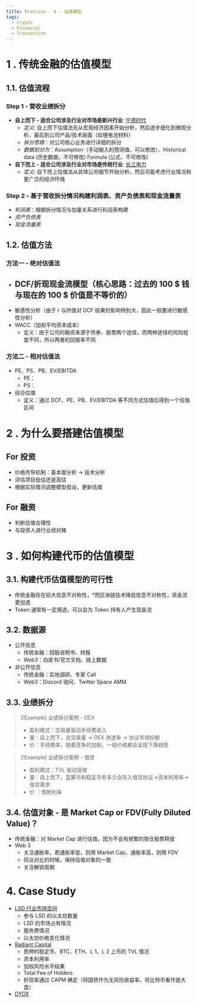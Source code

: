 ```yaml
---
title: Practice - 4 - 估值模型
tags:
  - Crypto
  - Financial
  - Transaction
---
```

# 1 . 传统金融的估值模型
## 1.1. 估值流程
### Step 1 - 营收业绩拆分
- **自上而下 - 适合公司涉及行业对市场是新兴行业**: [宁德时代]( https://docs.google.com/spreadsheets/d/19amdACjlxEpa3RUv2d2yZc5oRY6SzQk1gdTWgPZ7hOQ/edit#gid=1259842236 )
	- *定义*: 自上而下估值法先从宏观经济因素开始分析，然后逐步细化到微观分析，最后到公司产品/技术层面（如锂电池材料）
	- *拆分思路*：对公司核心业务进行详细的拆分
	- *数据划分为*：Assumption（手动输入的预测值、可以修改）、Historical data (历史数据，不可修改) Formula (公式，不可修改)
- **自下而上 - 适合公司涉及行业对市场是传统行业**: [长江电力](https://docs.google.com/spreadsheets/d/1diIyZA4tMP2hPusGR_aTHikmw6KUetMPQUC6B0DAuzQ/edit#gid=129636194)
	- *定义*: 自下而上估值法从具体公司细节开始分析，然后可能考虑行业情况和更广泛的经济环境
### Step 2 - 基于营收拆分情况构建利润表、资产负债表和现金流量表
- *利润表*：根据拆分情况与加量关系进行利润表构建
- *资产负债表*
- *现金流量表*
## 1.2. 估值方法
### 方法一 - 绝对估值法
- DCF/折现现金流模型（核心思路：过去的 100 \$ 钱与现在的 100 \$ 价值是不等价的）
	- 
- 敏感性分析（由于 r 与终值对 DCF 结果的影响特别大，因此一般要进行敏感性分析）
- WACC（加权平均资本成本）
	- 定义：由于公司的融资来源于债券、股票两个途径，而两种途径的风险程度不同，所以两者的回报率不同
### 方法二 - 相对估值法
- PE、PS、PB、EV/EBITDA
	- PE：
	- PS：
 - 综合估值
	- 定义：通过 DCF、PE、PB、EV/EBITDA 等不同方式估值后得到一个估值区间

# 2 . 为什么要搭建估值模型
## For 投资
- 价格传导机制：基本面分析 -> 技术分析
- 评估项目低估还是高估
- 根据实际情况调整模型假设，更新估值
## For 融资
- 判断估值合理性
- 与投资人进行业绩对赌

# 3 . 如何构建代币的估值模型
## 3.1. 构建代币估值模型的可行性
- 传统金融存在较大信息不对称性，*而区块链技术降低信息不对称性，资金流更加透
- Token 通常有一定用途，可以会为 Token 持有人产生现金流
## 3.2. 数据源
- 公开信息
	- 传统金融：招股说明书、财报
	- Web3：白皮书/官方文档、链上数据
- 非公开信息
	- 传统金融：实地调研、专家 Call
	- Web3：Discord 询问、Twitter Space AMM
## 3.3. 业绩拆分
>[!Example] 业绩拆分案例 - DEX
>- 盈利模式：交易量驱动手续费收入
>- 量：自上而下，总交易量 -> DEX 渗透率 -> 协议市场份额
>- 价：手续费率，随着竞争的加剧，一般价格都会呈现下降趋势


>[!Example] 业绩拆分案例 - 借贷
>- 盈利模式：TVL 驱动营收
>- 量：自上而下，蓝筹币和稳定币有多少会存入借贷协议->资本利用率->借贷需求
>- 价 ：借款利率
## 3.4. 估值对象 - 是 Market Cap or FDV(Fully Diluted Value)？
- 传统金融：对 Market Cap 进行估值，因为不会有频繁的锁仓股票释放
- Web 3
	- 关注通胀率，若通胀率低，则用 Market Cap，通胀率高，则用 FDV
	- 同业对比的时候，保持估值对象的一致
	- 关注解锁周期
# 4.  Case Study
- [LSD 行业市场空间](https://docs.google.com/spreadsheets/d/1jpc44P6phYTRDMKG2LCITMMm9niKWUoOqiFb9dJClbs/edit#gid=1780010314)
	- 参与 LSD 的以太坊数量
	- LSD 的市场占有情况
	- 服务费情况
	- 以太坊价格变化情况
- [Radiant Capital](https://docs.google.com/spreadsheets/d/1RWfy-hkCgZEC5o-GXmxq376znpK67YYWQuOLsJVEs8k/edit#gid=1178455905)
	- 质押的稳定币、BTC、ETH、L 1、L 2 上币的 TVL 情况
	- 资本利用率
	- 加权风险水平结果
	- Total Fee of Holders
	- 折现率通过 CAPM 确定（将国债作为无风险收益率，将比特币看作是大盘）
- [DYDX](https://docs.google.com/spreadsheets/d/1SKk6RGApMKYhAF9gGhwCFykVJRXbbPjgxuW7pyS1fMM/edit#gid=1178455905)